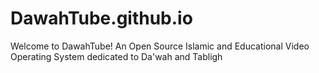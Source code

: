 # DawahTube.github.io
Welcome to DawahTube! An Open Source Islamic and Educational Video Operating System dedicated to Da'wah and Tabligh 
